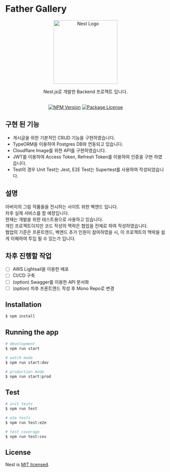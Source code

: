 # Father Gallery
<p align="center">
  <a href="http://nestjs.com/" target="blank"><img src="https://nestjs.com/img/logo-small.svg" width="200" alt="Nest Logo" /></a>
</p>

[circleci-image]: https://img.shields.io/circleci/build/github/nestjs/nest/master?token=abc123def456
[circleci-url]: https://circleci.com/gh/nestjs/nest

<p align="center">
Nest.js로 개발한 Backend 프로젝트 입니다.<br>


<br>
</p>
<p align="center">
<a href="https://www.npmjs.com/~nestjscore" target="_blank"><img src="https://img.shields.io/npm/v/@nestjs/core.svg" alt="NPM Version" /></a>
<a href="https://www.npmjs.com/~nestjscore" target="_blank"><img src="https://img.shields.io/npm/l/@nestjs/core.svg" alt="Package License" /></a>
</p>

## 구현 된 기능
- 게시글을 위한 기본적인 CRUD 기능을 구현하였습니다.<br>
- TypeORM을 이용하여 Postgres DB와 연동되고 있습니다.<br>
- Cloudflare Image를 위한 API를 구현하였습니다.<br>
- JWT를 이용하여 Access Token, Refresh Token를 이용하여 인증을 구현 하였습니다.<br>
- Test의 경우 Unit Test는 Jest, E2E Test는 Supertest를 사용하여 작성되었습니다.


## 설명
아버지의 그림 작품들을 전시하는 사이트 위한 벡엔드 입니다.<br>
차후 실제 서비스를 할 예정입니다.<br>
현재는 개발을 위한 테스트용으로 사용하고 있습니다.<br>
개인 프로젝트이지만 코드 작성의 맥락은 협업을 전제로 하여 작성하였습니다.<br>
협업의 기준은 프론트엔드, 벡엔드 추가 인원이 참여하였을 시, 이 프로젝트의 맥락을 쉽게 이해하여 투입 될 수 있는가 입니다.<br>

## 차후 진행할 작업
- [ ] AWS Lightsail을 이용한 배포
- [ ] CI/CD 구축
- [ ] (option) Swagger를 이용한 API 문서화
- [ ] (option) 차후 프론트엔드 작성 후 Mono Repo로 변경

## Installation

```bash
$ npm install
```

## Running the app

```bash
# development
$ npm run start

# watch mode
$ npm run start:dev

# production mode
$ npm run start:prod
```

## Test

```bash
# unit tests
$ npm run test

# e2e tests
$ npm run test:e2e

# test coverage
$ npm run test:cov
```


## License

Nest is [MIT licensed](LICENSE).
